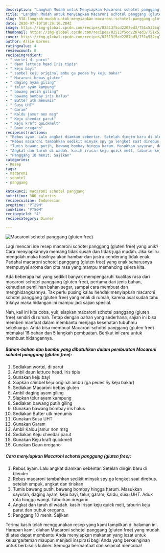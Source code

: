 ```yaml
---
description: "Langkah Mudah untuk Menyiapkan Macaroni schotel panggang (gluten free) yang Enak"
title: "Langkah Mudah untuk Menyiapkan Macaroni schotel panggang (gluten free) yang Enak"
slug: 518-langkah-mudah-untuk-menyiapkan-macaroni-schotel-panggang-gluten-free-yang-enak
date: 2020-07-10T10:28:10.284Z
image: https://img-global.cpcdn.com/recipes/02513f5cd2207ed3/751x532cq70/macaroni-schotel-panggang-gluten-free-foto-resep-utama.jpg
thumbnail: https://img-global.cpcdn.com/recipes/02513f5cd2207ed3/751x532cq70/macaroni-schotel-panggang-gluten-free-foto-resep-utama.jpg
cover: https://img-global.cpcdn.com/recipes/02513f5cd2207ed3/751x532cq70/macaroni-schotel-panggang-gluten-free-foto-resep-utama.jpg
author: Allie Barnes
ratingvalue: 4
reviewcount: 8
recipeingredient:
- " wortel di parut"
- " daun lettuce head Iris tipis"
- " keju bayi"
- " sambel keju original ambu ga pedes hy keju bakar"
- " Macaroni bebas gluten"
- " daging ayam giling"
- " telur ayam kampung"
- " bawang putih giling"
- " bawang bombay iris halus"
- " Butter utk menumis"
- " Susu UHT"
- " Garam"
- " Kaldu jamur non msg"
- " Keju cheedar parut"
- " Keju kraft quickmelt"
- " Daun oregano"
recipeinstructions:
- "Rebus ayam. Lalu angkat diamkan sebentar. Setelah dingin baru di blender"
- "Rebus macaroni tambahkan sedikit minyak spy ga lengket saat direbus. setelah empuk, angkat dan tiriskan"
- "Tumis bawang putih, bawang bombay hingga harum. Masukkan sayuran, daging ayam, keju bayi, telur, garam, kaldu, susu UHT. Aduk rata hingga wangi. Taburkan oregano."
- "Angkat dan taruh di wadah. kasih irisan keju quick melt, taburin keju parut dan bubuk oregano."
- "Panggang 10 menit. Sajikan"
categories:
- Resep
tags:
- macaroni
- schotel
- panggang

katakunci: macaroni schotel panggang 
nutrition: 300 calories
recipecuisine: Indonesian
preptime: "PT29M"
cooktime: "PT50M"
recipeyield: "4"
recipecategory: Dinner

---
```



![Macaroni schotel panggang (gluten free)](https://img-global.cpcdn.com/recipes/02513f5cd2207ed3/751x532cq70/macaroni-schotel-panggang-gluten-free-foto-resep-utama.jpg)

Lagi mencari ide resep macaroni schotel panggang (gluten free) yang unik? Cara menyiapkannya memang tidak susah dan tidak juga mudah. Jika keliru mengolah maka hasilnya akan hambar dan justru cenderung tidak enak. Padahal macaroni schotel panggang (gluten free) yang enak seharusnya mempunyai aroma dan cita rasa yang mampu memancing selera kita.

Ada beberapa hal yang sedikit banyak mempengaruhi kualitas rasa dari macaroni schotel panggang (gluten free), pertama dari jenis bahan, kemudian pemilihan bahan segar, sampai cara membuat dan menghidangkannya. Tak perlu pusing kalau hendak menyiapkan macaroni schotel panggang (gluten free) yang enak di rumah, karena asal sudah tahu triknya maka hidangan ini mampu jadi sajian spesial.




Nah, kali ini kita coba, yuk, siapkan macaroni schotel panggang (gluten free) sendiri di rumah. Tetap dengan bahan yang sederhana, sajian ini bisa memberi manfaat dalam membantu menjaga kesehatan tubuhmu sekeluarga. Anda bisa membuat Macaroni schotel panggang (gluten free) memakai 16 bahan dan 5 langkah pembuatan. Berikut ini cara untuk membuat hidangannya.

<!--inarticleads1-->

##### Bahan-bahan dan bumbu yang dibutuhkan dalam pembuatan Macaroni schotel panggang (gluten free):

1. Sediakan  wortel, di parut
1. Ambil  daun lettuce head. Iris tipis
1. Gunakan  keju bayi
1. Siapkan  sambel keju original ambu (ga pedes hy keju bakar)
1. Sediakan  Macaroni bebas gluten
1. Ambil  daging ayam giling
1. Siapkan  telur ayam kampung
1. Sediakan  bawang putih giling
1. Gunakan  bawang bombay iris halus
1. Sediakan  Butter utk menumis
1. Gunakan  Susu UHT
1. Gunakan  Garam
1. Ambil  Kaldu jamur non msg
1. Sediakan  Keju cheedar parut
1. Gunakan  Keju kraft quickmelt
1. Gunakan  Daun oregano




<!--inarticleads2-->

##### Cara menyiapkan Macaroni schotel panggang (gluten free):

1. Rebus ayam. Lalu angkat diamkan sebentar. Setelah dingin baru di blender
1. Rebus macaroni tambahkan sedikit minyak spy ga lengket saat direbus. setelah empuk, angkat dan tiriskan
1. Tumis bawang putih, bawang bombay hingga harum. Masukkan sayuran, daging ayam, keju bayi, telur, garam, kaldu, susu UHT. Aduk rata hingga wangi. Taburkan oregano.
1. Angkat dan taruh di wadah. kasih irisan keju quick melt, taburin keju parut dan bubuk oregano.
1. Panggang 10 menit. Sajikan




Terima kasih telah menggunakan resep yang kami tampilkan di halaman ini. Harapan kami, olahan Macaroni schotel panggang (gluten free) yang mudah di atas dapat membantu Anda menyiapkan makanan yang lezat untuk keluarga/teman maupun menjadi inspirasi bagi Anda yang berkeinginan untuk berbisnis kuliner. Semoga bermanfaat dan selamat mencoba!
